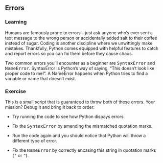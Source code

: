<style>
code, pre {
  font-size: 0.9rem;
}
</style>

## Errors

### Learning
Humans are famously prone to errors—just ask anyone who’s ever sent a text message to the wrong person or accidentally added salt to their coffee instead of sugar. Coding is another discipline where we unwittingly make mistakes. Thankfully, Python comes equipped with helpful features to catch and report errors so you can fix them before they cause chaos.

Two common errors you’ll encounter as a beginner are ```SyntaxError``` and ```NameError```. SyntaxError is Python’s way of saying, “This doesn’t look like proper code to me!”. A NameError happens when Python tries to find a variable or name that doesn’t exist.

### Exercise
This is a small script that is guaranteed to throw both of these errors. Your mission? Debug it and bring it back to order:

- Try running the code to see how Python dispays errors.

- Fix the ```SyntaxError``` by amending the mismatched quotation marks.

- Run the code again and you should notice that Python will throw a different type of error.

- Fix the ```NameError``` by correctly encasing this string in quotation marks (```'``` or ```"```).